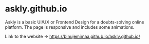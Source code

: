 # askly.github.io
Askly is a basic UI/UX or Frontend Design for a doubts-solving online platform. The page is responsive and includes some animations.

Link to the website -> https://binujemimaa.github.io/askly.github.io/
